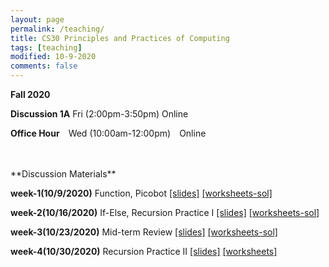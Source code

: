 ```yaml
---
layout: page
permalink: /teaching/
title: CS30 Principles and Practices of Computing
tags: [teaching]
modified: 10-9-2020
comments: false
---
```


**Fall 2020**

**Discussion 1A** Fri (2:00pm-3:50pm) Online

**Office Hour** Wed (10:00am-12:00pm) Online

<br>
<br>
**Discussion Materials**
<br>

**week-1(10/9/2020)** Function, Picobot  <a href="{{ site.url }}/files/f-w1.pdf" target="_blank">[slides]</a> <a href="{{ site.url }}/files/f-w1-ws-sol.py" target="_blank">[worksheets-sol]</a> 
<br>

**week-2(10/16/2020)** If-Else, Recursion Practice I <a href="{{ site.url }}/files/f-w2.pdf" target="_blank">[slides]</a> <a href="{{ site.url }}/files/f-w2-ws-sol.py" target="_blank">[worksheets-sol]</a> 
<br>

**week-3(10/23/2020)** Mid-term Review  <a href="{{ site.url }}/files/f-w3.pdf" target="_blank">[slides]</a> <a href="{{ site.url }}/files/f-w3-ws-sol.py" target="_blank">[worksheets-sol]</a> 
<br>

**week-4(10/30/2020)** Recursion Practice II  <a href="{{ site.url }}/files/f-w4.pdf" target="_blank">[slides]</a> <a href="{{ site.url }}/files/f-w4-ws.py" target="_blank">[worksheets]</a> 
<br>

<!-- **Spring 2020**

	CS32 Introduction to Computer Science II  

**Discussion 1J (2:00pm-3:50pm)** Online

**Office Hour** Wed (4:30pm-6:30pm), Fri (8:30am-9:30am, 4:00pm-5:00pm)

## Discussion Slides

**week-1(4/3/2020)** Skipped 
<br>

**week-2(4/10/2020)** Dynamic Memory Allocation, Copy Constructor, Assignment Operator <a href="{{ site.url }}/files/s-w2.pdf" target="_blank">[slides]</a> <a href="{{ site.url }}/files/s-w2-ws.pdf" target="_blank">[worksheets]</a> 
<br>

**week-3(4/17/2020)** Linked Lists <a href="{{ site.url }}/files/s-w3.pdf" target="_blank">[slides]</a> <a href="{{ site.url }}/files/s-w3-ws.pdf" target="_blank">[worksheets]</a> 
<br>

**week-4(4/24/2020)** Stack & Queue <a href="{{ site.url }}/files/s-w4.pdf" target="_blank">[slides]</a> <a href="{{ site.url }}/files/s-w4-ws.pdf" target="_blank">[worksheets]</a> 
<br>

**week-5(5/1/2020)** Inheritance, Polymorphism <a href="{{ site.url }}/files/s-w5.pdf" target="_blank">[slides]</a> <a href="{{ site.url }}/files/s-w5-ws.pdf" target="_blank">[worksheets]</a> 
<br>

**week-6(5/8/2020)** Recursion <a href="{{ site.url }}/files/s-w6.pdf" target="_blank">[slides]</a> <a href="{{ site.url }}/files/s-w6-ws.pdf" target="_blank">[worksheets]</a> 
<br>

**week-7(5/15/2020)** Template, STL <a href="{{ site.url }}/files/s-w7.pdf" target="_blank">[slides]</a> <a href="{{ site.url }}/files/s-w7-ws.pdf" target="_blank">[worksheets]</a> 
<br>

**week-8(5/22/2020)** Big-O, Sorting <a href="{{ site.url }}/files/s-w8.pdf" target="_blank">[slides]</a> <a href="{{ site.url }}/files/s-w8-ws.pdf" target="_blank">[worksheets]</a> 
<br>

**week-9(5/29/2020)** Hash Table, Tree, Binary Search Tree <a href="{{ site.url }}/files/s-w9.pdf" target="_blank">[slides]</a> <a href="{{ site.url }}/files/s-w9-ws.pdf" target="_blank">[worksheets]</a> 
<br>

**week-10(6/5/2020)** Heap, Priority Queue, Final Review<a href="{{ site.url }}/files/s-w10.pdf" target="_blank">[slides]</a> <a href="https://docs.google.com/document/d/1W9DfRq1Vc3FLDpkI7lReO6yy2_gjBqioWVib5ZCgAc4/edit" target="_blank">[worksheets]</a> 
<br>
<br> -->


<!--


* Winter 2020

**Discussion 2E (2:00pm-3:50pm)** Boelter Hall 5422

**Office Hour** Wed (9:30am-10:30am, 4:30pm-6:30pm), Boelter Hall 3256S



## Discussion Slides

**week-1(1/10/2020)** Lecture by Professor 
<br>

**week-2(1/17/2020)** Dynamic memory allocation, copy constructor, assignment operator <a href="{{ site.url }}/files/w2.pdf" target="_blank">[slides]</a> <a href="{{ site.url }}/files/w2-ws.pdf" target="_blank">[worksheets]</a> <a href="{{ site.url }}/files/w2-ws-sol.pdf" target="_blank">[solution]</a>
<br>

**week-3(1/24/2020)** Lecture by Professor
<br>

**week-4(1/31/2020)** Linked Lists, Stack & Queue <a href="{{ site.url }}/files/w4.pdf" target="_blank">[slides]</a> <a href="{{ site.url }}/files/w4-ws.pdf" target="_blank">[worksheets]</a> <a href="{{ site.url }}/files/w4-ws-sol.pdf" target="_blank">[solution]</a>
<br>

**week-5(2/7/2020)**  Lecture by Professor <a href="{{ site.url }}/files/w5-ws.pdf" target="_blank">[worksheets]</a> <a href="{{ site.url }}/files/w5-ws-sol.pdf" target="_blank">[solution]</a> 
<br>

**week-6(2/14/2020)** Inheritance, Polymorphism, Recursion, Template and STL <a href="{{ site.url }}/files/w6.pdf" target="_blank">[slides]</a> <a href="{{ site.url }}/files/w6-ws.pdf" target="_blank">[worksheets]</a> <a href="{{ site.url }}/files/w6-ws-sol.pdf" target="_blank">[solution]</a>
<br>

**week-7(2/21/2020)** STL, Big-O and Sorting <a href="{{ site.url }}/files/w7.pdf" target="_blank">[slides]</a> <a href="{{ site.url }}/files/w7-ws.pdf" target="_blank">[worksheets]</a> <a href="{{ site.url }}/files/w7-ws-sol.pdf" target="_blank">[solution]</a>
<br>

**week-8(2/28/2020)**  Hash Table <a href="{{ site.url }}/files/w8.pdf" target="_blank">[slides]</a> <a href="{{ site.url }}/files/w8-ws.pdf" target="_blank">[worksheets]</a> <a href="{{ site.url }}/files/w8-ws-sol.pdf" target="_blank">[solution]</a>
<br>

**week-9(3/6/2020)**  Tree, Binary Search Tree <a href="{{ site.url }}/files/w9.pdf" target="_blank">[slides]</a> <a href="{{ site.url }}/files/w9-ws.pdf" target="_blank">[worksheets]</a> <a href="{{ site.url }}/files/w9-ws-sol.pdf" target="_blank">[solution]</a>
<br>

**week-10(3/13/2020)** Final Review
<br>

-->

